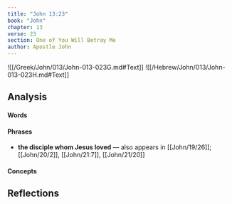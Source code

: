 ```yaml
---
title: "John 13:23"
book: "John"
chapter: 13
verse: 23
section: One of You Will Betray Me
author: Apostle John
---
```

![[/Greek/John/013/John-013-023G.md#Text]]
![[/Hebrew/John/013/John-013-023H.md#Text]]

## Analysis

#### Words

#### Phrases
- **the disciple whom Jesus loved** — also appears in [[John/19/26]]; [[John/20/2]], [[John/21:7]], [[John/21/20]]

#### Concepts

## Reflections
